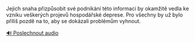 
Jejich snaha přizpůsobit své podnikání této informaci by okamžitě vedla ke vzniku veškerých projevů hospodářské deprese. Pro všechny by už bylo příliš pozdě na to, aby se dokázali problémům vyhnout.

[🔊 Poslechnout audio](/data/7-paragraphs/audio/chapter_169/para_009-Jejich-snaha-pizpsobit-sv-podnikn-tto-inform.mp3)
